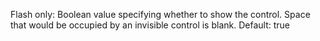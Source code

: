 Flash only: Boolean value specifying whether to show the control.
Space that would be occupied by an invisible control is
blank.
Default: true